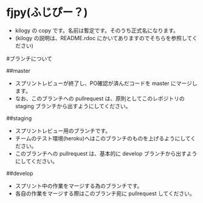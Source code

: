 # fjpy(ふじぴー？)
- kilogy の copy です。名前は暫定です。そのうち正式名になります。
- (kilogy の説明は、README.rdoc にかいてありますのでそちらを参照してください)

#ブランチについて

##master  
- スプリントレビューが終了し、PO確認が済んだコードを master にマージします。
- なお、このブランチへの pullrequest は、原則としてこのレポジトリの staging ブランチから出すようにしてください。
  
##staging  
- スプリントレビュー用のブランチです。
- チームのテスト環境(heroku)へはこのブランチのものを上げるようにしてください。
- このブランチへの pullrequest は、基本的に develop ブランチから出すようにしてください。
  
##develop  
- スプリント中の作業をマージする為のブランチです。
- 各自の作業をマージする際はこのブランチ宛に pullrequest してください。
